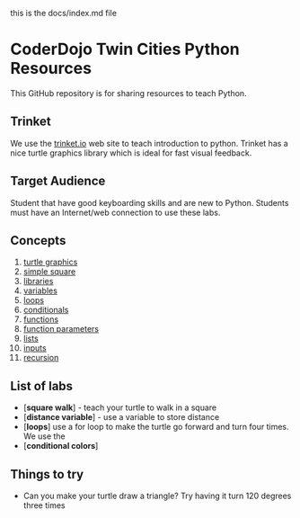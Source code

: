 this is the docs/index.md file

# CoderDojo Twin Cities Python Resources
This GitHub repository is for sharing resources to teach Python.

## Trinket
We use the [trinket.io](http://trinket.io) web site to teach introduction to python.  Trinket has a nice turtle graphics library which is ideal for fast visual feedback.

## Target Audience
Student that have good keyboarding skills and are new to Python.
Students must have an Internet/web connection to use these labs.

## Concepts
1. [turtle graphics](trinket/01-turtle-graphics)
2. [simple square](trinket/02-simple-square)
3. [libraries](trinket/02-turtle-library)
4. [variables](trinket/03-variables)
5. [loops](trinket/04-loops)
6. [conditionals](trinket/05-conditionals)
7. [functions](trinket/06-functions)
8. [function parameters](trinket/07-parameters)
9. [lists](trinket/08-lists)
10. [inputs](trinket/09-inputs)
11. [recursion](trinket/10-loops)

## List of labs

- [**square walk**] - teach your turtle to walk in a square
- [**distance variable**] - use a variable to store distance
- [**loops**] use a for loop to make the turtle go forward and turn four times.  We use the 
- [**conditional colors**]

## Things to try
- Can you make your turtle draw a triangle?  Try having it turn 120 degrees three times



